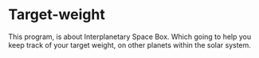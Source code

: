 # Target-weight
This program, is about Interplanetary Space Box. Which going to help you keep track of your target weight, on other planets within the solar system.

